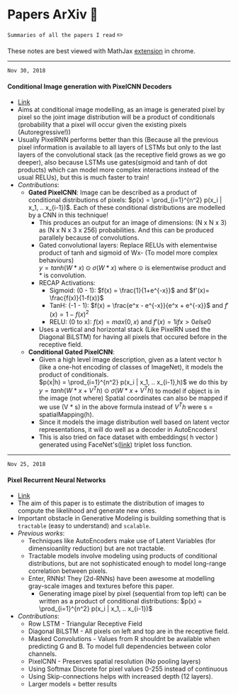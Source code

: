# Papers ArXiv :notebook_with_decorative_cover:

`Summaries of all the papers I read` :pencil2:

These notes are best viewed with MathJax [extension](https://chrome.google.com/webstore/detail/github-with-mathjax/ioemnmodlmafdkllaclgeombjnmnbima) in chrome.

---
`Nov 30, 2018`
#### Conditional Image generation with PixelCNN Decoders
- [Link](https://arxiv.org/pdf/1606.05328.pdf)
- Aims at conditional image modelling, as an image is generated pixel by pixel so the joint image distribution will be a product of conditionals (probability that a pixel will occur given the existing pixels (Autoregressive!))
- Usually PixelRNN performs better than this (Because all the previous pixel information is available to all layers of LSTMs but only to the last layers of the convolutional stack (as the receptive field grows as we go deeper), also because LSTMs use gates(sigmoid and tanh of dot products) which can model more complex interactions instead of the usual RELUs), but this is much faster to train!
- _Contributions_:
    - **Gated PixelCNN**: Image can be described as a product of conditional distributions of pixels: $p(x) = \prod_{i=1}^{n^2} p(x_i | x_1, .. x_{i-1})$. Each of these conditional distributions are modelled by a CNN in this technique!
        - This produces an output for an image of dimensions: (N x N x 3) as (N x N x 3 x 256) probabilities. And this can be produced parallely because of convolutions.
        - Gated convolutional layers: Replace RELUs with elementwise product of tanh and sigmoid of Wx- (To model more complex behaviours) <br>
        $y = tanh(W * x) \odot \sigma (W * x)$ where $\odot$ is elementwise product and * is convolution.
        - RECAP Activations:
            - Sigmoid: (0 - 1): $f(x) = \frac{1}{1+e^{-x}}$ and $f'(x)= \frac{f(x)}{1-f(x)}$
            - TanH: (-1 - 1): $f(x) = \frac{e^x - e^{-x}}{e^x + e^{-x}}$ and $f'(x)=1 - f(x)^2$
            - RELU: (0 to x): $f(x) = max(0, x)$ and $f'(x) = 1 if x>0 else 0$
        - Uses a vertical and horizontal stack (Like PixelRN used the Diagonal BiLSTM) for having all pixels that occured before in the receptive field.
    - **Conditional Gated PixelCNN**:
        - Given a high level image description, given as a latent vector h (like a one-hot encoding of classes of ImageNet), it models the product of conditionals. <br>
        $p(x|h) = \prod_{i=1}^{n^2} p(x_i | x_1, .. x_{i-1},h)$ we do this by <br>
        $y = tanh(W * x + V^Th) \odot \sigma (W * x + V^Th)$ to model if object is in the image (not where) Spatial coordinates can also be mapped if we use (V * s) in the above formula instead of $V^Th$ were s = spatialMapping(h).
        - Since it models the image distribution well based on latent vector representations, it will do well as a decoder in AutoEncoders!
        - This is also tried on face dataset with embeddings( h vector ) generated using FaceNet's([link](https://arxiv.org/abs/1503.03832)) triplet loss function.


---
`Nov 25, 2018`
#### Pixel Recurrent Neural Networks
- [Link](https://arxiv.org/abs/1601.06759)
- The aim of this paper is to estimate the distribution of images to compute the likelihood and generate new ones.
- Important obstacle in Generative Modeling is building something that is `tractable` (easy to understand) and `scalable`. 
- _Previous works_:
    - Techniques like AutoEncoders make use of Latent Variables (for dimensioanlity reduction) but are not tractable.
    - Tractable models involve modeling using products of conditional distributions, but are not sophisticated enough to model long-range correlation between pixels.
    - Enter, RNNs! They (2d-RNNs) have been awesome at modelling gray-scale images and textures before this paper.
        - Generating image pixel by pixel (sequential from top left) can be written as a product of conditional distributions: $p(x) = \prod_{i=1}^{n^2} p(x_i | x_1, .. x_{i-1})$
- _Contributions_:
    - Row LSTM - Triangular Receptive Field
    - Diagonal BiLSTM - All pixels on left and top are in the receptive field.
    - Masked Convolutions - Values from R shouldnt be available when predicting G and B. To model full dependencies between color channels.
    - PixelCNN - Preserves spatial resolution (No pooling layers)
    - Using Softmax Discrete for pixel values 0-255 instead of continuous
    - Using Skip-connections helps with increased depth (12 layers).
    - Larger models = better results

